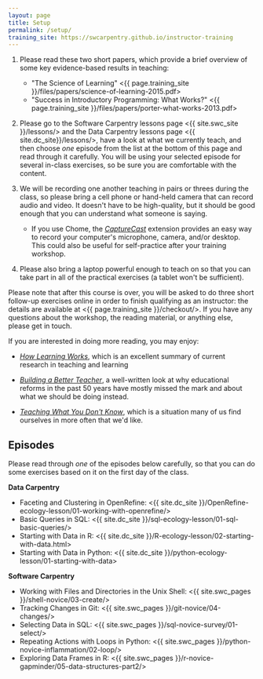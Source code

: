 ```yaml
---
layout: page
title: Setup
permalink: /setup/
training_site: https://swcarpentry.github.io/instructor-training
---
```


1.  Please read these two short papers, which provide a brief overview of some key evidence-based results in teaching:

    * "The Science of Learning" <{{ page.training_site }}/files/papers/science-of-learning-2015.pdf>
    * "Success in Introductory Programming: What Works?" <{{ page.training_site }}/files/papers/porter-what-works-2013.pdf>  

2.  Please go to the Software Carpentry lessons page <{{ site.swc_site }}/lessons/>
    and the Data Carpentry lessons page <{{ site.dc_site}}/lessons/>,
    have a look at what we currently teach,
    and then choose *one* episode from the list at the bottom of this page and read through it carefully.
    You will be using your selected episode for several in-class exercises,
    so be sure you are comfortable with the content.

3.  We will be recording one another teaching in pairs or threes during the class,
    so please bring a cell phone or hand-held camera that can record audio and video.
    It doesn't have to be high-quality, but it should be good enough that you can understand what someone is saying.

    * If you use Chome, the *[CaptureCast](https://chrome.google.com/webstore/detail/capturecast-chrome-screen/dmhhfoemgdlphenmfoicajbakonjcgee)* extension provides an easy way to record your computer's microphone, camera, and/or desktop. This could also be useful for self-practice after your training workshop.

4.  Please also bring a laptop powerful enough to teach on so that you can take part in all of the practical exercises
    (a tablet won't be sufficient).

Please note that after this course is over,
you will be asked to do three short follow-up exercises online in order to finish qualifying as an instructor:
the details are available at <{{ page.training_site }}/checkout/>.
If you have any questions about the workshop, the reading material, or anything else, please get in touch.

If you are interested in doing more reading, you may enjoy:

*   *[How Learning Works](http://www.amazon.com/How-Learning-Works-Research-Based-Jossey-Bass/dp/0470484101/)*,
    which is an excellent summary of current research in teaching and learning

*   *[Building a Better Teacher](http://www.amazon.com/Building-Better-Teacher-Teaching-Everyone/dp/0393081591/)*,
    a well-written look at why educational reforms in the past 50 years have mostly missed the mark
    and about what we should be doing instead.

*   *[Teaching What You Don't Know](http://www.amazon.com/Teaching-What-You-Dont-Know/dp/0674066170/)*,
    which is a situation many of us find ourselves in more often that we'd like.

Episodes
--------

Please read through *one* of the episodes below carefully, so that you can do some exercises based on it on the first day of the class.

**Data Carpentry**

* Faceting and Clustering in OpenRefine: <{{ site.dc_site }}/OpenRefine-ecology-lesson/01-working-with-openrefine/>
* Basic Queries in SQL: <{{ site.dc_site }}/sql-ecology-lesson/01-sql-basic-queries/>
* Starting with Data in R: <{{ site.dc_site }}/R-ecology-lesson/02-starting-with-data.html>
* Starting with Data in Python: <{{ site.dc_site }}/python-ecology-lesson/01-starting-with-data>

**Software Carpentry**

* Working with Files and Directories in the Unix Shell: <{{ site.swc_pages }}/shell-novice/03-create/>
* Tracking Changes in Git: <{{ site.swc_pages }}/git-novice/04-changes/>
* Selecting Data in SQL: <{{ site.swc_pages }}/sql-novice-survey/01-select/>
* Repeating Actions with Loops in Python: <{{ site.swc_pages }}/python-novice-inflammation/02-loop/>
* Exploring Data Frames in R: <{{ site.swc_pages }}/r-novice-gapminder/05-data-structures-part2/>
